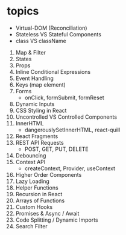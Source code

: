 # topics #

- Virtual-DOM (Reconciliation)
- Stateless VS Stateful Components
- class VS className

1. Map & Filter
2. States
3. Props
4. Inline Conditional Expressions
5. Event Handling
6. Keys (map element)
7. Forms
   - onClick, formSubmit, formReset
8. Dynamic Inputs
9. CSS Styling in React
10. Uncontrolled VS Controlled Components
11. InnerHTML
    - dangerouslySetInnerHTML, react-quill
12. React Fragments
13. REST API Requests
    - POST, GET, PUT, DELETE
14. Debouncing
15. Context API
    - createContext, Provider, useContext
16. Higher Order Components
17. Lazy Loading
18. Helper Functions
19. Recursion in React
20. Arrays of Functions
21. Custom Hooks
22. Promises & Async / Await
23. Code Splitting / Dynamic Imports
24. Search Filter
